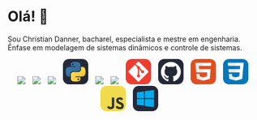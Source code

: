 # Olá! 👋
Sou Christian Danner, bacharel, especialista e mestre em engenharia.
Ênfase em modelagem de sistemas dinâmicos e controle de sistemas.

<p align="center">

  <span style="display: inline-block; margin-right: 10px;">
    <img src="https://cdn.jsdelivr.net/gh/devicons/devicon@latest/icons/matlab/matlab-original.svg" width="50"/>
  </span>
  <span style="display: inline-block; margin-right: 10px;">
    <img src="https://cdn.jsdelivr.net/gh/devicons/devicon@latest/icons/c/c-original.svg" width="50"/> 
  </span>
  <span style="display: inline-block; margin-right: 10px;">
    <img src="https://cdn.jsdelivr.net/gh/devicons/devicon@latest/icons/cplusplus/cplusplus-original.svg" width="50"/>
  </span>
  <span style="display: inline-block; margin-right: 10px;">
    <img src="img/Python-Dark.svg" width="50"/>
  </span>
  <span style="display: inline-block; margin-right: 10px;">
    <img src="https://cdn.jsdelivr.net/gh/devicons/devicon@latest/icons/arduino/arduino-original-wordmark.svg" width="50"/>          
  </span>
  <span style="display: inline-block; margin-right: 10px;">
    <img src="https://cdn.jsdelivr.net/gh/devicons/devicon@latest/icons/raspberrypi/raspberrypi-original.svg" width="50"/>         
  </span>
  <span style="display: inline-block; margin-right: 10px;">
    <img src="img/Git.svg" width="50"/>
  </span>
  <span style="display: inline-block; margin-right: 10px;">
    <img src="img/Github-Dark.svg" width="50"/>
  </span>
  <span style="display: inline-block; margin-right: 10px;">
    <img src="img/HTML.svg" width="50"/>
  </span>
  <span style="display: inline-block; margin-right: 10px;">
    <img src="img/CSS.svg" width="50"/>
  </span>
  <span style="display: inline-block; margin-right: 10px;">
    <img src="img/JavaScript.svg" width="50"/>
  </span>
  <span style="display: inline-block; margin-right: 10px;">
    <img src="img/Windows-Dark.svg" width="50"/>
  </span>
  
  
  
  
  <span style="display: inline-block; margin-right: 10px;">
         
  </span>
          
</p>
